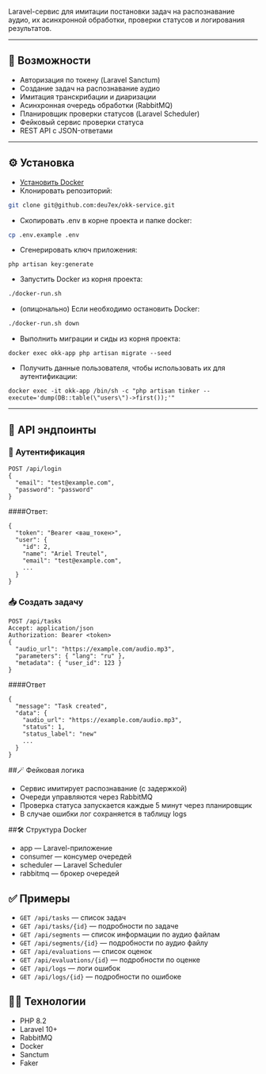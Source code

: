 Laravel-сервис для имитации постановки задач на распознавание аудио, их асинхронной обработки, проверки статусов и логирования результатов.

---

## 🚀 Возможности
- Авторизация по токену (Laravel Sanctum)
- Создание задач на распознавание аудио
- Имитация транскрибации и диаризации
- Асинхронная очередь обработки (RabbitMQ)
- Планировщик проверки статусов (Laravel Scheduler)
- Фейковый сервис проверки статуса
- REST API с JSON-ответами

---

## ⚙️ Установка

- [Установить Docker][docker-install]
- Клонировать репозиторий:
```bash
git clone git@github.com:deu7ex/okk-service.git
```
- Скопировать .env в корне проекта и папке docker:
```bash
cp .env.example .env
```
- Сгенерировать ключ приложения:
```
php artisan key:generate
```
- Запустить Docker из корня проекта:
```bash
./docker-run.sh
```
- (опицонально) Если необходимо остановить Docker:
```bash
./docker-run.sh down
```
- Выполнить миграции и сиды из корня проекта:
```
docker exec okk-app php artisan migrate --seed
```
- Получить данные пользователя, чтобы использовать их для аутентификации:
```
docker exec -it okk-app /bin/sh -c "php artisan tinker --execute='dump(DB::table(\"users\")->first());'"
```

---

## 📡 API эндпоинты

### 🔐 Аутентификация
```
POST /api/login
{
  "email": "test@example.com",
  "password": "password"
}
```
####Ответ:
```
{
  "token": "Bearer <ваш_токен>",
  "user": {
    "id": 2,
    "name": "Ariel Treutel",
    "email": "test@example.com",
    ...
  }
}
```

### 📥 Создать задачу

```
POST /api/tasks
Accept: application/json
Authorization: Bearer <token>
{
  "audio_url": "https://example.com/audio.mp3",
  "parameters": { "lang": "ru" },
  "metadata": { "user_id": 123 }
}
```
####Ответ
```
{
  "message": "Task created",
  "data": {
    "audio_url": "https://example.com/audio.mp3",
    "status": 1,
    "status_label": "new"
    ...
  }
}
```

##🪄 Фейковая логика
- Сервис имитирует распознавание (с задержкой)
- Очереди управляются через RabbitMQ 
- Проверка статуса запускается каждые 5 минут через планировщик 
- В случае ошибки лог сохраняется в таблицу logs

##🛠️ Структура Docker
- app — Laravel-приложение 
- consumer — консумер очередей 
- scheduler — Laravel Scheduler 
- rabbitmq — брокер очередей

## ✅ Примеры
 - `GET /api/tasks` — список задач 
 - `GET /api/tasks/{id}` — подробности по задаче 
 - `GET /api/segments` — список информации по аудио файлам
 - `GET /api/segments/{id}` — подробности по аудио файлу
 - `GET /api/evaluations` — список оценок
 - `GET /api/evaluations/{id}` — подробности по оценке
 - `GET /api/logs` — логи ошибок
 - `GET /api/logs/{id}` — подробности по ошибоке

## 👨‍💻 Технологии
- PHP 8.2 
- Laravel 10+ 
- RabbitMQ 
- Docker 
- Sanctum 
- Faker

[docker-install]: https://docs.docker.com/install/#supported-platforms
